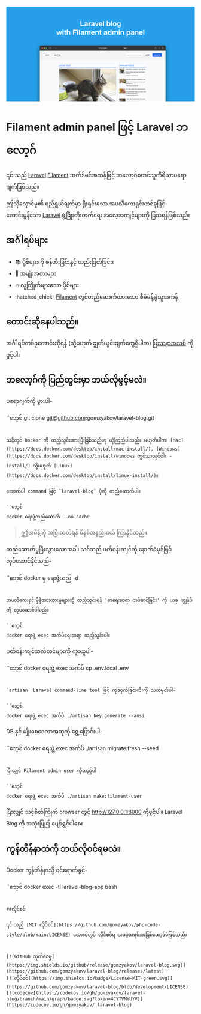 ![Filament admin panel ပါသော Laravel blog](/docs/social-preview-en.png)

# Filament admin panel ဖြင့် Laravel ဘလော့ဂ်

၎င်းသည် [Laravel](https://laravel.com) [Filament](https://filamentphp.com) အက်ဒ်မင်အကန့်ဖြင့် ဘလော့ဂ်စတင်သူကိရိယာပရောဂျက်ဖြစ်သည်။

ဤသိုလှောင်မှု၏ ရည်ရွယ်ချက်မှာ ရိုးရှင်းသော အပလီကေးရှင်းတစ်ခုဖြင့် ကောင်းမွန်သော [Laravel](https://laravel.com) ဖွံ့ဖြိုးတိုးတက်ရေး အလေ့အကျင့်များကို ပြသရန်ဖြစ်သည်။

## အင်္ဂါရပ်များ

- 📚 ပို့စ်များကို ဖန်တီးခြင်းနှင့် တည်းဖြတ်ခြင်း။
- 🥑 အမျိုးအစားများ
- :fire: လူကြိုက်များသော ပို့စ်များ
- :hatched_chick- [Filament](https://filamentphp.com) တွင်တည်ဆောက်ထားသော စီမံခန့်ခွဲသူအကန့်

## တောင်းဆိုနေပါသည်။

အင်္ဂါရပ်တစ်ခုတောင်းဆိုရန် (သို့မဟုတ် ချွတ်ယွင်းချက်တွေ့ရှိပါက) [ပြဿနာအသစ်](https://github.com/gomzyakov/laravel-blog/issues/new) ကိုဖွင့်ပါ။

## ဘလော့ဂ်ကို ပြည်တွင်းမှာ ဘယ်လိုဖွင့်မလဲ။

ပရောဂျက်ကို ပွားပါ-

``ဘေ့စ်
git clone git@github.com:gomzyakov/laravel-blog.git
```

သင့်တွင် Docker ကို ထည့်သွင်းထားပြီးဖြစ်သည်ဟု ယုံကြည်ပါသည်။ မဟုတ်ပါက၊ [Mac](https://docs.docker.com/desktop/install/mac-install/), [Windows](https://docs.docker.com/desktop/install/windows တွင်သာလုပ်ပါ။ -install/) သို့မဟုတ် [Linux](https://docs.docker.com/desktop/install/linux-install/)။

အောက်ပါ command ဖြင့် `laravel-blog` ပုံကို တည်ဆောက်ပါ။

``ဘေ့စ်
docker ရေးဖွဲ့တည်ဆောက် --no-cache
```

> ဤအမိန့်ကို အပြီးသတ်ရန် မိနစ်အနည်းငယ် ကြာနိုင်သည်။

တည်ဆောက်မှုပြီးသွားသောအခါ၊ သင်သည် ပတ်ဝန်းကျင်ကို နောက်ခံမုဒ်ဖြင့် လုပ်ဆောင်နိုင်သည်-

``ဘေ့စ်
docker မှ ရေးဖွဲ့သည် -d
```

အပလီကေးရှင်းမှီခိုအားထားမှုများကို ထည့်သွင်းရန် 'စာရေးဆရာ တပ်ဆင်ခြင်း' ကို ယခု ကျွန်ုပ်တို့ လုပ်ဆောင်ပါမည်။

``ဘေ့စ်
docker ရေးဖွဲ့ exec အက်ပ်ရေးဆရာ ထည့်သွင်းပါ။
```

ပတ်ဝန်းကျင်ဆက်တင်များကို ကူးယူပါ-

``ဘေ့စ်
docker ရေးဖွဲ့ exec အက်ပ် cp .env.local .env
```

`artisan` Laravel command-line tool ဖြင့် ကုဒ်ဝှက်ခြင်းကီးကို သတ်မှတ်ပါ-

``ဘေ့စ်
docker ရေးဖွဲ့ exec အက်ပ် ./artisan key:generate --ansi
```

DB နှင့် မျိုးစေ့ဒေတာအတုကို ရွှေ့ပြောင်းပါ-

``ဘေ့စ်
docker ရေးဖွဲ့ exec အက်ပ် ./artisan migrate:fresh --seed
```

ပြီးလျှင် Filament admin user ကိုထည့်ပါ

``ဘေ့စ်
docker ရေးဖွဲ့ exec အက်ပ် ./artisan make:filament-user
```

ပြီးလျှင် သင့်စိတ်ကြိုက် browser တွင် http://127.0.0.1:8000 ကိုဖွင့်ပါ။ Laravel Blog ကို အသုံးပြု၍ ပျော်ရွှင်ပါစေ။

## ကွန်တိန်နာထဲကို ဘယ်လိုဝင်ရမလဲ။

Docker ကွန်တိန်နာသို့ ဝင်ရောက်ခွင့်-

``ဘေ့စ်
docker exec -ti laravel-blog-app bash
```

##လိုင်စင်

၎င်းသည် [MIT လိုင်စင်](https://github.com/gomzyakov/php-code-style/blob/main/LICENSE) အောက်တွင် လိုင်စင်ရ အခမဲ့အရင်းအမြစ်ဆော့ဖ်ဝဲဖြစ်သည်။


[![GitHub ထုတ်ဝေမှု](https://img.shields.io/github/release/gomzyakov/laravel-blog.svg)](https://github.com/gomzyakov/laravel-blog/releases/latest)
[![လိုင်စင်](https://img.shields.io/badge/License-MIT-green.svg)](https://github.com/gomzyakov/laravel-blog/blob/development/LICENSE)
[![codecov](https://codecov.io/gh/gomzyakov/laravel-blog/branch/main/graph/badge.svg?token=4CYTVMVUYV)](https://codecov.io/gh/gomzyakov/ laravel-blog)